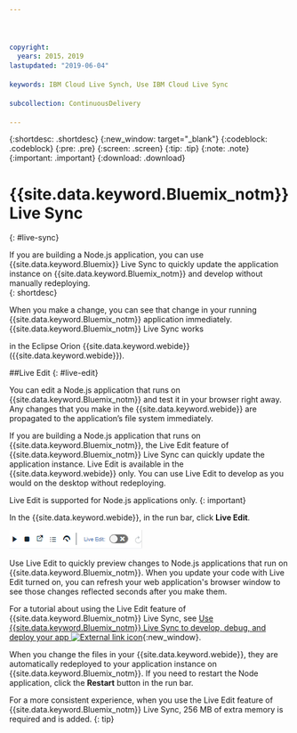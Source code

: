 ```yaml
---



copyright:
  years: 2015，2019
lastupdated: "2019-06-04"

keywords: IBM Cloud Live Synch, Use IBM Cloud Live Sync

subcollection: ContinuousDelivery

---
```


{:shortdesc: .shortdesc}
{:new_window: target="_blank"}
{:codeblock: .codeblock}
{:pre: .pre}
{:screen: .screen}
{:tip: .tip}
{:note: .note}
{:important: .important}
{:download: .download}

# {{site.data.keyword.Bluemix_notm}} Live Sync
{: #live-sync}

If you are building a Node.js application, you can use {{site.data.keyword.Bluemix}} Live Sync to quickly update the application instance on {{site.data.keyword.Bluemix_notm}} and develop without manually redeploying.   
{: shortdesc}

When you make a change, you can see that change in your running {{site.data.keyword.Bluemix_notm}} application immediately. {{site.data.keyword.Bluemix_notm}} Live Sync works
<!--from both the command line and -->
in the Eclipse Orion {{site.data.keyword.webide}} ({{site.data.keyword.webide}}). 

##Live Edit
{: #live-edit}

You can edit a Node.js application that runs on {{site.data.keyword.Bluemix_notm}} and test it in your browser right away. Any changes that you make in the {{site.data.keyword.webide}} are propagated to the application’s file system immediately.

If you are building a Node.js application that runs on {{site.data.keyword.Bluemix_notm}}, the Live Edit feature of {{site.data.keyword.Bluemix_notm}} Live Sync can quickly update the application instance. Live Edit is available in the {{site.data.keyword.webide}} only. You can use Live Edit to develop as you would on the desktop without redeploying.

Live Edit is supported for Node.js applications only.
{: important}

In the {{site.data.keyword.webide}}, in the run bar, click **Live Edit**.

![Image of Run bar with live edit](images/live-sync-light.png)

Use Live Edit to quickly preview changes to Node.js applications that run on {{site.data.keyword.Bluemix_notm}}. When you update your code with Live Edit turned on, you can refresh your web application's browser window to see those changes reflected seconds after you make them.

For a tutorial about using the Live Edit feature of {{site.data.keyword.Bluemix_notm}} Live Sync, see [Use {{site.data.keyword.Bluemix_notm}} Live Sync to develop, debug, and deploy your app ![External link icon](../../icons/launch-glyph.svg "External link icon")](https://www.ibm.com/cloud/garage/tutorials/use-live-sync-to-develop-debug-and-deploy-your-app){:new_window}.

When you change the files in your {{site.data.keyword.webide}}, they are automatically redeployed to your application instance on {{site.data.keyword.Bluemix_notm}}. If you need to restart the Node application, click the **Restart** button in the run bar.

For a more consistent experience, when you use the Live Edit feature of {{site.data.keyword.Bluemix_notm}} Live Sync, 256 MB of extra memory is required and is added.
{: tip} 
